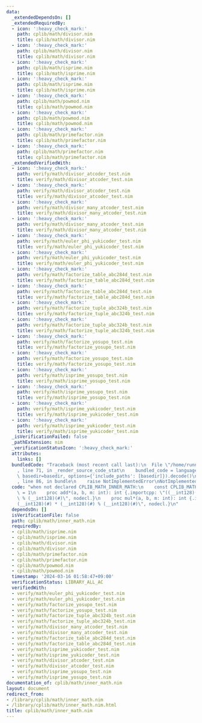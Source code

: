 ```yaml
---
data:
  _extendedDependsOn: []
  _extendedRequiredBy:
  - icon: ':heavy_check_mark:'
    path: cplib/math/divisor.nim
    title: cplib/math/divisor.nim
  - icon: ':heavy_check_mark:'
    path: cplib/math/divisor.nim
    title: cplib/math/divisor.nim
  - icon: ':heavy_check_mark:'
    path: cplib/math/isprime.nim
    title: cplib/math/isprime.nim
  - icon: ':heavy_check_mark:'
    path: cplib/math/isprime.nim
    title: cplib/math/isprime.nim
  - icon: ':heavy_check_mark:'
    path: cplib/math/powmod.nim
    title: cplib/math/powmod.nim
  - icon: ':heavy_check_mark:'
    path: cplib/math/powmod.nim
    title: cplib/math/powmod.nim
  - icon: ':heavy_check_mark:'
    path: cplib/math/primefactor.nim
    title: cplib/math/primefactor.nim
  - icon: ':heavy_check_mark:'
    path: cplib/math/primefactor.nim
    title: cplib/math/primefactor.nim
  _extendedVerifiedWith:
  - icon: ':heavy_check_mark:'
    path: verify/math/divisor_atcoder_test.nim
    title: verify/math/divisor_atcoder_test.nim
  - icon: ':heavy_check_mark:'
    path: verify/math/divisor_atcoder_test.nim
    title: verify/math/divisor_atcoder_test.nim
  - icon: ':heavy_check_mark:'
    path: verify/math/divisor_many_atcoder_test.nim
    title: verify/math/divisor_many_atcoder_test.nim
  - icon: ':heavy_check_mark:'
    path: verify/math/divisor_many_atcoder_test.nim
    title: verify/math/divisor_many_atcoder_test.nim
  - icon: ':heavy_check_mark:'
    path: verify/math/euler_phi_yukicoder_test.nim
    title: verify/math/euler_phi_yukicoder_test.nim
  - icon: ':heavy_check_mark:'
    path: verify/math/euler_phi_yukicoder_test.nim
    title: verify/math/euler_phi_yukicoder_test.nim
  - icon: ':heavy_check_mark:'
    path: verify/math/factorize_table_abc284d_test.nim
    title: verify/math/factorize_table_abc284d_test.nim
  - icon: ':heavy_check_mark:'
    path: verify/math/factorize_table_abc284d_test.nim
    title: verify/math/factorize_table_abc284d_test.nim
  - icon: ':heavy_check_mark:'
    path: verify/math/factorize_tuple_abc324b_test.nim
    title: verify/math/factorize_tuple_abc324b_test.nim
  - icon: ':heavy_check_mark:'
    path: verify/math/factorize_tuple_abc324b_test.nim
    title: verify/math/factorize_tuple_abc324b_test.nim
  - icon: ':heavy_check_mark:'
    path: verify/math/factorize_yosupo_test.nim
    title: verify/math/factorize_yosupo_test.nim
  - icon: ':heavy_check_mark:'
    path: verify/math/factorize_yosupo_test.nim
    title: verify/math/factorize_yosupo_test.nim
  - icon: ':heavy_check_mark:'
    path: verify/math/isprime_yosupo_test.nim
    title: verify/math/isprime_yosupo_test.nim
  - icon: ':heavy_check_mark:'
    path: verify/math/isprime_yosupo_test.nim
    title: verify/math/isprime_yosupo_test.nim
  - icon: ':heavy_check_mark:'
    path: verify/math/isprime_yukicoder_test.nim
    title: verify/math/isprime_yukicoder_test.nim
  - icon: ':heavy_check_mark:'
    path: verify/math/isprime_yukicoder_test.nim
    title: verify/math/isprime_yukicoder_test.nim
  _isVerificationFailed: false
  _pathExtension: nim
  _verificationStatusIcon: ':heavy_check_mark:'
  attributes:
    links: []
  bundledCode: "Traceback (most recent call last):\n  File \"/home/runner/.local/lib/python3.10/site-packages/onlinejudge_verify/documentation/build.py\"\
    , line 71, in _render_source_code_stat\n    bundled_code = language.bundle(stat.path,\
    \ basedir=basedir, options={'include_paths': [basedir]}).decode()\n  File \"/home/runner/.local/lib/python3.10/site-packages/onlinejudge_verify/languages/nim.py\"\
    , line 86, in bundle\n    raise NotImplementedError\nNotImplementedError\n"
  code: "when not declared CPLIB_MATH_INNER_MATH:\n    const CPLIB_MATH_INNER_MATH*\
    \ = 1\n    proc add*(a, b, m: int): int {.importcpp: \"((__int128)(#) + (__int128)(#))\
    \ % (__int128)(#)\", nodecl.}\n    proc mul*(a, b, m: int): int {.importcpp: \"\
    (__int128)(#) * (__int128)(#) % (__int128)(#)\", nodecl.}\n"
  dependsOn: []
  isVerificationFile: false
  path: cplib/math/inner_math.nim
  requiredBy:
  - cplib/math/isprime.nim
  - cplib/math/isprime.nim
  - cplib/math/divisor.nim
  - cplib/math/divisor.nim
  - cplib/math/primefactor.nim
  - cplib/math/primefactor.nim
  - cplib/math/powmod.nim
  - cplib/math/powmod.nim
  timestamp: '2024-03-16 01:58:47+09:00'
  verificationStatus: LIBRARY_ALL_AC
  verifiedWith:
  - verify/math/euler_phi_yukicoder_test.nim
  - verify/math/euler_phi_yukicoder_test.nim
  - verify/math/factorize_yosupo_test.nim
  - verify/math/factorize_yosupo_test.nim
  - verify/math/factorize_tuple_abc324b_test.nim
  - verify/math/factorize_tuple_abc324b_test.nim
  - verify/math/divisor_many_atcoder_test.nim
  - verify/math/divisor_many_atcoder_test.nim
  - verify/math/factorize_table_abc284d_test.nim
  - verify/math/factorize_table_abc284d_test.nim
  - verify/math/isprime_yukicoder_test.nim
  - verify/math/isprime_yukicoder_test.nim
  - verify/math/divisor_atcoder_test.nim
  - verify/math/divisor_atcoder_test.nim
  - verify/math/isprime_yosupo_test.nim
  - verify/math/isprime_yosupo_test.nim
documentation_of: cplib/math/inner_math.nim
layout: document
redirect_from:
- /library/cplib/math/inner_math.nim
- /library/cplib/math/inner_math.nim.html
title: cplib/math/inner_math.nim
---
```

